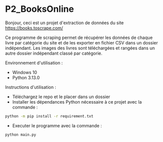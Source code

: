 # P2_BooksOnline

Bonjour, ceci est un projet d'extraction de données du site https://books.toscrape.com/

Ce programme de scraping permet de récupérer les données de chaque livre par catégorie du site et de les exporter en fichier CSV dans un dossier indépendant. Les images des livres sont téléchargées et rangées dans un autre dossier indépendant classé par catégorie.

Environnement d'utilisation :
- Windows 10
- Python 3.13.0

Instructions d'utilisation :
- Téléchargez le repo et le placer dans un dossier
- Installer les dépendances Python nécessaire à ce projet avec la commande : 
```bash
python -m pip install -r requirement.txt
```
- Executer le programme avec la commande : 
```bash
python main.py
```

